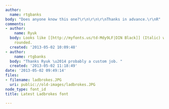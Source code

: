 ```yaml
---
author:
  name: rtgbanks
body: "Does anyone know this one?\r\n\r\n\r\nThanks in advance.\r\nR"
comments:
- author:
    name: Ryuk
  body: Looks like [[http://myfonts.us/td-Mdy9LF|DIN Black]] (Italic) with some corners
    rounded.
  created: '2013-05-02 10:09:48'
- author:
    name: rtgbanks
  body: "Thanks Ryuk \u2014 probably a custom job. "
  created: '2013-05-02 11:18:49'
date: '2013-05-02 09:49:14'
files:
- filename: ladbrokes.JPG
  uri: public://old-images/ladbrokes.JPG
node_type: font_id
title: Latest Ladbrokes font

---
```

